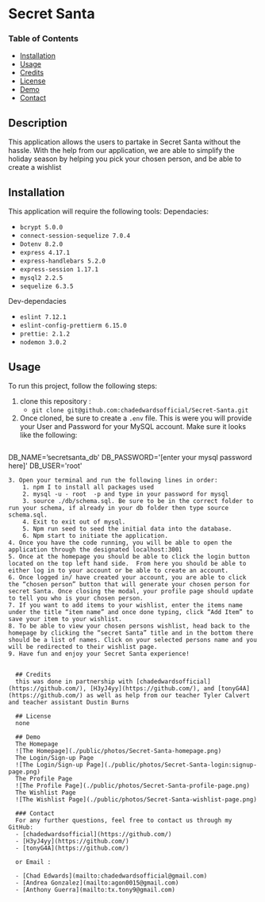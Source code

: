 
  #  Secret Santa

  ### Table of Contents 

  - [Installation](#installation)
  - [Usage](#usage)
  - [Credits](#credits)
  - [License](#license)
  - [Demo](#demo)
  - [Contact](#contact)

  ## Description
  This application allows the users to partake in Secret Santa without the hassle. With the help from our application, we are able to simplify the holiday season by helping you pick your chosen person, and be able to create a wishlist	

  ## Installation
  This application will require the following tools: 
  Dependacies: 
   - `bcrypt 5.0.0`
   - `connect-session-sequelize 7.0.4`
   - `Dotenv 8.2.0`
   - `express 4.17.1`
   - `express-handlebars 5.2.0`
   - `express-session 1.17.1`
   - `mysql2 2.2.5`
   - `sequelize 6.3.5`
   
   Dev-dependacies
   - `eslint 7.12.1`
   - `eslint-config-prettierm 6.15.0`
   - `prettie: 2.1.2`
   - `nodemon 3.0.2`

  ## Usage
  
To run this project, follow the following steps: 
1. clone this repository :
    * `git clone git@github.com:chadedwardsofficial/Secret-Santa.git`
2. Once cloned, be sure to create a `.env`  file. This is were you will provide your User and Password for your MySQL account. Make sure it looks like the following:
	```
DB_NAME=’secretsanta_db'
DB_PASSWORD='[enter your mysql password here]'
DB_USER='root'
```
3. Open your terminal and run the following lines in order:
    1. npm I to install all packages used
    2. mysql -u - root  -p and type in your password for mysql 
    3. source ./db/schema.sql. Be sure to be in the correct folder to run your schema, if already in your db folder then type source schema.sql.
    4. Exit to exit out of mysql.
    5. Npm run seed to seed the initial data into the database. 
    6. Npm start to initiate the application.
4. Once you have the code running, you will be able to open the application through the designated localhost:3001 
5. Once at the homepage you should be able to click the login button located on the top left hand side.  From here you should be able to either log in to your account or be able to create an account. 
6. Once logged in/ have created your account, you are able to click the “chosen person” button that will generate your chosen person for secret Santa. Once closing the modal, your profile page should update to tell you who is your chosen person. 
7. If you want to add items to your wishlist, enter the items name under the title “item name” and once done typing, click “Add Item” to save your item to your wishlist. 
8. To be able to view your chosen persons wishlist, head back to the homepage by clicking the “secret Santa” title and in the bottom there should be a list of names. Click on your selected persons name and you will be redirected to their wishlist page. 
9. Have fun and enjoy your Secret Santa experience! 


  ## Credits
  this was done in partnership with [chadedwardsofficial](https://github.com/), [H3yJ4yy](https://github.com/), and [tonyG4A](https://github.com/) as well as help from our teacher Tyler Calvert and teacher assistant Dustin Burns
  
  ## License
  none 
 
  ## Demo
  The Homepage
  ![The Homepage](./public/photos/Secret-Santa-homepage.png)
  The Login/Sign-up Page
  ![The Login/Sign-up Page](./public/photos/Secret-Santa-login:signup-page.png)
  The Profile Page
  ![The Profile Page](./public/photos/Secret-Santa-profile-page.png)
  The Wishlist Page
  ![The Wishlist Page](./public/photos/Secret-Santa-wishlist-page.png)

  ### Contact 
  For any further questions, feel free to contact us through my GitHub: 
  - [chadedwardsofficial](https://github.com/)
  - [H3yJ4yy](https://github.com/)
  - [tonyG4A](https://github.com/) 

  or Email :

  - [Chad Edwards](mailto:chadedwardsofficial@gmail.com)
  - [Andrea Gonzalez](mailto:agon0015@gmail.com)
  - [Anthony Guerra](mailto:tx.tony9@gmail.com)
